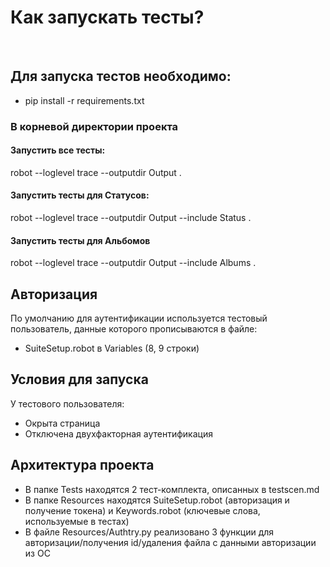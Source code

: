 # Как запускать тесты?
</br>

## Для запуска тестов необходимо:
+ pip install -r requirements.txt
### В корневой директории проекта 
####  Запустить все тесты:
robot --loglevel trace --outputdir Output .
####  Запустить тесты для Статусов:
robot --loglevel trace --outputdir Output --include Status .
####  Запустить тесты для Альбомов
robot --loglevel trace --outputdir Output --include Albums .
</br>

## Авторизация
По умолчанию для аутентификации используется тестовый пользователь, данные которого прописываются в
файле:
+ SuiteSetup.robot в Variables (8, 9 строки)
## Условия для запуска 
У тестового пользователя:
+ Окрыта страница
+ Отключена двухфакторная аутентификация
## Архитектура проекта
+ В папке Tests находятся 2 тест-комплекта, описанных в testscen.md
+ В папке Resources находятся SuiteSetup.robot (авторизация и получение токена) и Keywords.robot (ключевые слова, используемые в тестах)
+ В файле Resources/Authtry.py реализовано 3 функции для авторизации/получения id/удаления файла с данными авторизации из ОС
